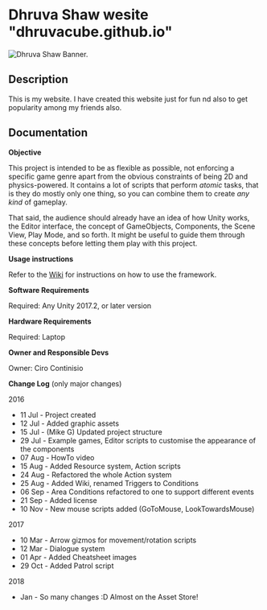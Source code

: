 # Dhruva Shaw wesite "dhruvacube.github.io"

![Dhruva Shaw Banner.](https://imgur.com/NvAFtsp.jpg)

## Description

This is my website. I have created this website just for fun nd also to get popularity among my friends also.

## Documentation

**Objective**

This project is intended to be as flexible as possible, not enforcing a specific game genre apart from the obvious constraints of being 2D and physics-powered. It contains a lot of scripts that perform _atomic_ tasks, that is they do mostly only one thing, so you can combine them to create _any kind_ of gameplay.

That said, the audience should already have an idea of how Unity works, the Editor interface, the concept of GameObjects, Components, the Scene View, Play Mode, and so forth. It might be useful to guide them through these concepts before letting them play with this project.

**Usage instructions**

Refer to the [Wiki](https://github.com/UnityTechnologies/PlaygroundProject/wiki) for instructions on how to use the framework.

**Software Requirements**

Required: Any Unity 2017.2, or later version

**Hardware Requirements**

Required: Laptop

**Owner and Responsible Devs**

Owner: Ciro Continisio

**Change Log** (only major changes)

2016
- 11 Jul - Project created
- 12 Jul - Added graphic assets
- 15 Jul - (Mike G) Updated project structure
- 29 Jul - Example games, Editor scripts to customise the appearance of the components
- 07 Aug - HowTo video
- 15 Aug - Added Resource system, Action scripts
- 24 Aug - Refactored the whole Action system
- 25 Aug - Added Wiki, renamed Triggers to Conditions
- 06 Sep - Area Conditions refactored to one to support different events
- 21 Sep - Added license
- 10 Nov - New mouse scripts added (GoToMouse, LookTowardsMouse)

2017
- 10 Mar - Arrow gizmos for movement/rotation scripts
- 12 Mar - Dialogue system
- 01 Apr - Added Cheatsheet images
- 29 Oct - Added Patrol script

2018
- Jan - So many changes :D Almost on the Asset Store!
